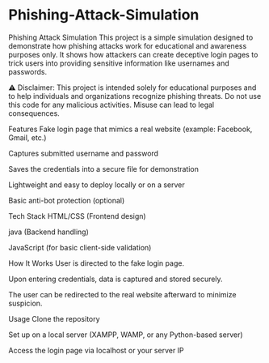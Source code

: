 # Phishing-Attack-Simulation

Phishing Attack Simulation
This project is a simple simulation designed to demonstrate how phishing attacks work for educational and awareness purposes only. It shows how attackers can create deceptive login pages to trick users into providing sensitive information like usernames and passwords.

⚠️ Disclaimer:
This project is intended solely for educational purposes and to help individuals and organizations recognize phishing threats. Do not use this code for any malicious activities. Misuse can lead to legal consequences.

Features
Fake login page that mimics a real website (example: Facebook, Gmail, etc.)

Captures submitted username and password

Saves the credentials into a secure file for demonstration

Lightweight and easy to deploy locally or on a server

Basic anti-bot protection (optional)

Tech Stack
HTML/CSS (Frontend design)

java (Backend handling)

JavaScript (for basic client-side validation)

How It Works
User is directed to the fake login page.

Upon entering credentials, data is captured and stored securely.

The user can be redirected to the real website afterward to minimize suspicion.

Usage
Clone the repository

Set up on a local server (XAMPP, WAMP, or any Python-based server)

Access the login page via localhost or your server IP

